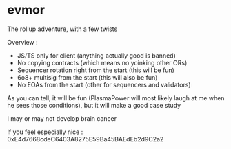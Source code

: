 # evmor
The rollup adventure, with a few twists

Overview :
 - JS/TS only for client (anything actually good is banned)
 - No copying contracts (which means no yoinking other ORs)
 - Sequencer rotation right from the start (this will be fun)
 - 6o8+ multisig from the start (this will also be fun)
 - No EOAs from the start (other for sequencers and validators)

As you can tell, it will be fun (PlasmaPower will most likely laugh at me when he sees those conditions), but it will make a good case study

I may or may not develop brain cancer

If you feel especially nice : 0xE4d7668cdeC6403A8275E59Ba45BAEdEb2d9C2a2
